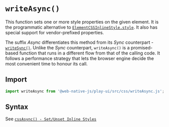 # `writeAsync()`
This function sets one or more style properties on the given element. It is the programmatic alternative to [`ElementCSSInlineStyle.style`](https://developer.mozilla.org/en-US/docs/Web/API/ElementCSSInlineStyle/style). It also has special support for vendor-prefixed properties.

The suffix *Async* differentiates this method from its *Sync* counterpart - [`writeSync()`](/play-ui/v002/api/css/writesync.md). Unlike the *Sync* counterpart, `writeAsync()` is a promised-based function that runs in a different flow from that of the calling code. It follows a performance strategy that lets the browser engine decide the most convenient time to honour its call.

## Import

```js
import writeAsync from '@web-native-js/play-ui/src/css/writeAsync.js';
```

## Syntax
See [`cssAsync() - Set/Unset Inline Styles`](/play-ui/v002/api/css/cssasync.md#greater-than-set-unset-inline-styles)
